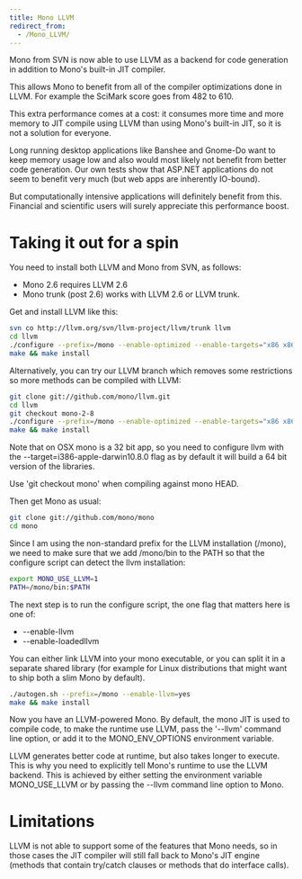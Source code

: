 ```yaml
---
title: Mono LLVM
redirect_from:
  - /Mono_LLVM/
---
```


Mono from SVN is now able to use LLVM as a backend for code generation in addition to Mono's built-in JIT compiler.

This allows Mono to benefit from all of the compiler optimizations done in LLVM. For example the SciMark score goes from 482 to 610.

This extra performance comes at a cost: it consumes more time and more memory to JIT compile using LLVM than using Mono's built-in JIT, so it is not a solution for everyone.

Long running desktop applications like Banshee and Gnome-Do want to keep memory usage low and also would most likely not benefit from better code generation. Our own tests show that ASP.NET applications do not seem to benefit very much (but web apps are inherently IO-bound).

But computationally intensive applications will definitely benefit from this. Financial and scientific users will surely appreciate this performance boost.

Taking it out for a spin
========================

You need to install both LLVM and Mono from SVN, as follows:

-   Mono 2.6 requires LLVM 2.6
-   Mono trunk (post 2.6) works with LLVM 2.6 or LLVM trunk.

Get and install LLVM like this:

``` bash
svn co http://llvm.org/svn/llvm-project/llvm/trunk llvm
cd llvm
./configure --prefix=/mono --enable-optimized --enable-targets="x86 x86_64"
make && make install
```

Alternatively, you can try our LLVM branch which removes some restrictions so more methods can be compiled with LLVM:

``` bash
git clone git://github.com/mono/llvm.git
cd llvm
git checkout mono-2-8
./configure --prefix=/mono --enable-optimized --enable-targets="x86 x86_64"
make && make install
```

Note that on OSX mono is a 32 bit app, so you need to configure llvm with the --target=i386-apple-darwin10.8.0 flag as by default it will build a 64 bit version of the libraries.

Use 'git checkout mono' when compiling against mono HEAD.

Then get Mono as usual:

``` bash
git clone git://github.com/mono/mono
cd mono
```

Since I am using the non-standard prefix for the LLVM installation (/mono), we need to make sure that we add /mono/bin to the PATH so that the configure script can detect the llvm installation:

``` bash
export MONO_USE_LLVM=1
PATH=/mono/bin:$PATH
```

The next step is to run the configure script, the one flag that matters here is one of:

-   --enable-llvm
-   --enable-loadedllvm

You can either link LLVM into your mono executable, or you can split it in a separate shared library (for example for Linux distributions that might want to ship both a slim Mono by default).

``` bash
./autogen.sh --prefix=/mono --enable-llvm=yes
make && make install
```

Now you have an LLVM-powered Mono. By default, the mono JIT is used to compile code, to make the runtime use LLVM, pass the '--llvm' command line option, or add it to the MONO\_ENV\_OPTIONS environment variable.

LLVM generates better code at runtime, but also takes longer to execute. This is why you need to explicitly tell Mono's runtime to use the LLVM backend. This is achieved by either setting the environment variable MONO\_USE\_LLVM or by passing the --llvm command line option to Mono.

Limitations
===========

LLVM is not able to support some of the features that Mono needs, so in those cases the JIT compiler will still fall back to Mono's JIT engine (methods that contain try/catch clauses or methods that do interface calls).

